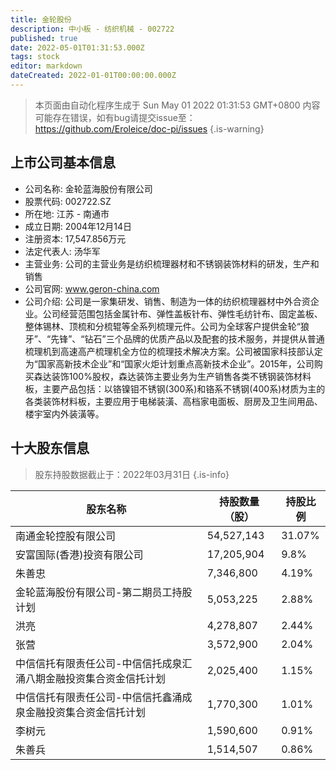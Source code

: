 ```yaml
---
title: 金轮股份
description: 中小板 - 纺织机械 - 002722
published: true
date: 2022-05-01T01:31:53.000Z
tags: stock
editor: markdown
dateCreated: 2022-01-01T00:00:00.000Z
---
```


> 本页面由自动化程序生成于 Sun May 01 2022 01:31:53 GMT+0800
> 内容可能存在错误，如有bug请提交issue至：https://github.com/Eroleice/doc-pi/issues
{.is-warning}

## 上市公司基本信息
- 公司名称: 金轮蓝海股份有限公司
- 股票代码: 002722.SZ
- 所在地: 江苏 - 南通市
- 成立日期: 2004年12月14日
- 注册资本: 17,547.856万元
- 法定代表人: 汤华军
- 主营业务: 公司的主营业务是纺织梳理器材和不锈钢装饰材料的研发，生产和销售
- 公司官网: www.geron-china.com
- 公司介绍: 公司是一家集研发、销售、制造为一体的纺织梳理器材中外合资企业。公司经营范围包括金属针布、弹性盖板针布、弹性毛纺针布、固定盖板、整体锡林、顶梳和分梳辊等全系列梳理元件。公司为全球客户提供金轮“狼牙”、“先锋”、“钻石”三个品牌的优质产品以及配套的技术服务，并提供从普通梳理机到高速高产梳理机全方位的梳理技术解决方案。公司被国家科技部认定为“国家高新技术企业”和“国家火炬计划重点高新技术企业”。2015年，公司购买森达装饰100%股权，森达装饰主要业务为生产销售各类不锈钢装饰材料板，主要产品包括：以铬镍钼不锈钢(300系)和铬系不锈钢(400系)材质为主的各类装饰材料板，主要应用于电梯装潢、高档家电面板、厨房及卫生间用品、楼宇室内外装潢等。


## 十大股东信息
> 股东持股数据截止于：2022年03月31日
{.is-info}

| 股东名称 | 持股数量（股） | 持股比例 |
| --- | --- | --- |
| 南通金轮控股有限公司 | 54,527,143 | 31.07% |
| 安富国际(香港)投资有限公司 | 17,205,904 | 9.8% |
| 朱善忠 | 7,346,800 | 4.19% |
| 金轮蓝海股份有限公司-第二期员工持股计划 | 5,053,225 | 2.88% |
| 洪亮 | 4,278,807 | 2.44% |
| 张营 | 3,572,900 | 2.04% |
| 中信信托有限责任公司-中信信托成泉汇涌八期金融投资集合资金信托计划 | 2,025,400 | 1.15% |
| 中信信托有限责任公司-中信信托鑫涌成泉金融投资集合资金信托计划 | 1,770,300 | 1.01% |
| 李树元 | 1,590,600 | 0.91% |
| 朱善兵 | 1,514,507 | 0.86% |




